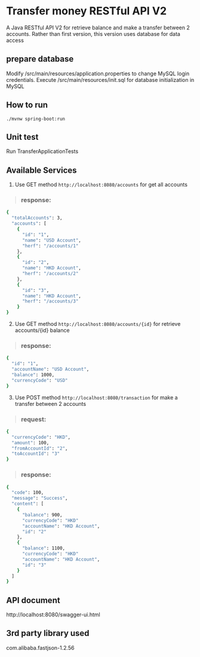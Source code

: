 # Transfer money RESTful API V2
A Java RESTful API V2 for retrieve balance and make a transfer between 2 accounts. Rather than first version, this version uses database for data access

## prepare database
Modify /src/main/resources/application.properties to change MySQL login credentials. Execute /src/main/resources/init.sql for database initialization in MySQL

## How to run
`./mvnw spring-boot:run`

## Unit test
Run TransferApplicationTests

## Available Services
1. Use GET method
`http://localhost:8080/accounts`
for get all accounts
>### response:
```sh
{
  "totalAccounts": 3,
  "accounts": [
    {
      "id": "1",
      "name": "USD Account",
      "herf": "/accounts/1"
    },
    {
      "id": "2",
      "name": "HKD Account",
      "herf": "/accounts/2"
    },
    {
      "id": "3",
      "name": "HKD Account",
      "herf": "/accounts/3"
    }
}
```

2. Use GET method
`http://localhost:8080/accounts/{id}`
for retrieve accounts/{id} balance
>### response:
```sh
{
  "id": "1",
  "accountName": "USD Account",
  "balance": 1000,
  "currencyCode": "USD"
}
```

3. Use POST method
`http://localhost:8080/transaction`
for make a transfer between 2 accounts
>### request:
```sh
{
  "currencyCode": "HKD",
  "amount": 100,
  "fromAccountId": "2",
  "toAccountId": "3"
}
```

>### response:
```sh
{
  "code": 100,
  "message": "Success",
  "content": [
    {
      "balance": 900,
      "currencyCode": "HKD"
      "accountName": "HKD Account",
      "id": "2"
    },
    {
      "balance": 1100,
      "currencyCode": "HKD"
      "accountName": "HKD Account",
      "id": "3"
    }
  ]
}
```

## API document
http://localhost:8080/swagger-ui.html

## 3rd party library used
com.alibaba.fastjson-1.2.56

